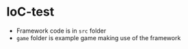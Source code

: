 # IoC-test


- Framework code is in `src` folder
- `game` folder is example game making use of the framework
